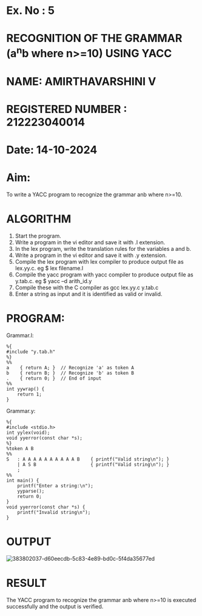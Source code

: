 # Ex. No : 5	
# RECOGNITION OF THE GRAMMAR (a<sup>n</sup>b where n>=10) USING YACC
# NAME: AMIRTHAVARSHINI V
# REGISTERED NUMBER : 212223040014
# Date: 14-10-2024
# Aim:
To write a YACC program to recognize the grammar anb where n>=10.
# ALGORITHM
1.	Start the program.
2.	Write a program in the vi editor and save it with .l extension.
3.	In the lex program, write the translation rules for the variables a and b.
4.	Write a program in the vi editor and save it with .y extension.
5.	Compile the lex program with lex compiler to produce output file as lex.yy.c. eg $ lex filename.l
6.	Compile the yacc program with yacc compiler to produce output file as y.tab.c. eg $ yacc –d arith_id.y
7.	Compile these with the C compiler as gcc lex.yy.c y.tab.c
8.	Enter a string as input and it is identified as valid or invalid.
# PROGRAM:
Grammar.l:
```
%{
#include "y.tab.h"
%}
%%
a    { return A; }  // Recognize 'a' as token A
b    { return B; }  // Recognize 'b' as token B
.    { return 0; }  // End of input
%%
int yywrap() {
    return 1;
}
```
Grammar.y:
```
%{
#include <stdio.h>
int yylex(void);
void yyerror(const char *s);
%}
%token A B
%%
S   : A A A A A A A A A A B    { printf("Valid string\n"); }
    | A S B                    { printf("Valid string\n"); }
    ;
%%
int main() {
    printf("Enter a string:\n");
    yyparse();
    return 0;
}
void yyerror(const char *s) {
    printf("Invalid string\n");
}
```
# OUTPUT

![383802037-d60eecdb-5c83-4e89-bd0c-5f4da35677ed](https://github.com/user-attachments/assets/ba833f96-ecf6-48aa-8fa1-4d8b85c9c8cd)

# RESULT
The YACC program to recognize the grammar anb where n>=10 is executed successfully and the output is verified.
